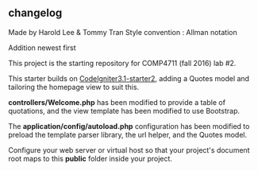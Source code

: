 ## changelog

Made by Harold Lee & Tommy Tran
Style convention : Allman notation 

Addition newest first 


This project is the starting repository for COMP4711 (fall 2016) lab #2.

This starter builds on [CodeIgniter3.1-starter2](https://github.com/jedi-academy/CodeIgniter3.1-starter2),
adding a Quotes model and tailoring the homepage view to suit this.

**controllers/Welcome.php** has been modified to provide a table of quotations,
and the view template has been modified to use Bootstrap.

The **application/config/autoload.php** configuration has been modified
to preload the template parser library, the url helper, and the Quotes model.

Configure your web server or virtual host so that your project's
document root maps to this **public** folder inside your project.
